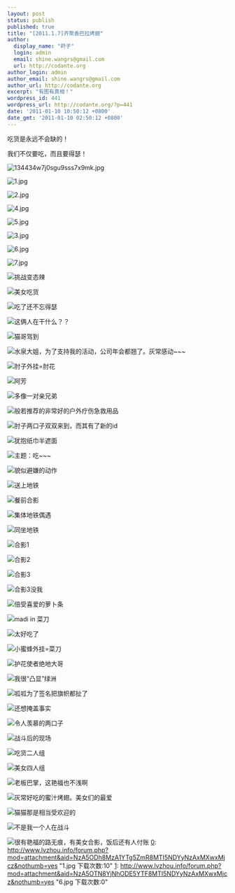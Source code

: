 ```yaml
---
layout: post
status: publish
published: true
title: "[2011.1.7]齐聚香巴拉烤翅"
author:
  display_name: "莳子"
  login: admin
  email: shine.wangrs@gmail.com
  url: http://codante.org
author_login: admin
author_email: shine.wangrs@gmail.com
author_url: http://codante.org
excerpt: "有图有真相！"
wordpress_id: 441
wordpress_url: http://codante.org/?p=441
date: '2011-01-10 10:50:12 +0800'
date_gmt: '2011-01-10 02:50:12 +0800'
---
```



吃货是永远不会缺的！

我们不仅要吃，而且要得瑟！

![134434w7j0sgu9sss7x9mk.jpg][0]

![1.jpg][1][][0]

![2.jpg][2]

![4.jpg][3]

![5.jpg][4]

![3.jpg][5]

![6.jpg][6][][1]

![7.jpg][7]

![挑战变态辣][8]

![美女吃货][9]

![吃了还不忘得瑟][10]

![这俩人在干什么？？][11]

![猫哥驾到][12]

![水泉大姐，为了支持我的活动，公司年会都翘了。灰常感动~~~][13]

![肘子外挂=肘花][14]

![阿芳][15]

![多像一对亲兄弟][16]

![般若推荐的非常好的户外疗伤急救用品][17]

![肘子两口子双双来到，而其有了新的id][18]

![犹抱纸巾半遮面][19]

![主题：吃~~~][20]

![貌似避嫌的动作][21]

![送上地铁][22]

![餐前合影][23]

![集体地铁偶遇][24]

![同坐地铁][25]

![合影1][26]

![合影2][27]

![合影3][28]

![合影3没我][29]

![倍受喜爱的萝卜条][30]

![madi in 菜刀][31]

![太好吃了][32]

![小蜜蜂外挂=菜刀][33]

![护花使者绝地大哥][34]

![我很“凸显”绿洲][35]

![呱呱为了签名把旗帜都扯了][36]

![还想掩盖事实][37]

![令人羡慕的两口子][38]

![战斗后的现场][39]

![吃货二人组][40]

![美女四人组][41]

![老板巴掌，这艳福也不浅啊][42]

![灰常好吃的蜜汁烤翅。美女们的最爱][43]

![猫猫那是相当受欢迎的][44]

![不是我一个人在战斗][45]

![很有艳福的路无痕，有美女合影，饭后还有人付账][46]
[0]: http://www.lvzhou.info/forum.php?mod=attachment&aid=NzA5ODh8MzA1YTg5ZmR8MTI5NDYyNzAxMXwxMjcz&nothumb=yes "1.jpg 下载次数:10"
[1]: http://www.lvzhou.info/forum.php?mod=attachment&aid=NzA5OTN8YjNhODE5YTF8MTI5NDYyNzAxMXwxMjcz&nothumb=yes "6.jpg 下载次数:0"

[0]: http://www.lvzhou.info/data/attachment/forum/201101/09/144829anha9wyoqz2oeenk.jpg "134434w7j0sgu9sss7x9mk.jpg"
[1]: http://www.lvzhou.info/data/attachment/forum/201101/07/2220007m9eyj79sj7msryz.jpg "1.jpg"
[2]: http://www.lvzhou.info/data/attachment/forum/201101/07/2220040qu025266mmvfbqy.jpg "2.jpg"
[3]: http://www.lvzhou.info/data/attachment/forum/201101/07/222006ui4z2i487g0yyss5.jpg "4.jpg"
[4]: http://www.lvzhou.info/data/attachment/forum/201101/07/222007s17xye91zsy4y7ze.jpg "5.jpg"
[5]: http://www.lvzhou.info/data/attachment/forum/201101/07/222005ril14zl1j9w1lpw4.jpg "3.jpg"
[6]: http://www.lvzhou.info/data/attachment/forum/201101/07/222155g4alcvl4kfunkapc.jpg "6.jpg"
[7]: http://www.lvzhou.info/data/attachment/forum/201101/07/222156ewswqfohses3v9we.jpg "7.jpg"
[8]: http://www.lvzhou.info/data/attachment/forum/201101/09/134408hkp4x4zqpkppwxqz.jpg "挑战变态辣"
[9]: http://www.lvzhou.info/data/attachment/forum/201101/09/134406dzku5rge55zegife.jpg "美女吃货"
[10]: http://www.lvzhou.info/data/attachment/forum/201101/09/134404a2aiwyt99998l9z1.jpg "吃了还不忘得瑟"
[11]: http://www.lvzhou.info/data/attachment/forum/201101/09/1344028yuhuluzlqqc6hhy.jpg "这俩人在干什么？？"
[12]: http://www.lvzhou.info/data/attachment/forum/201101/09/134400vlo0l30009zk4vzn.jpg "猫哥驾到"
[13]: http://www.lvzhou.info/data/attachment/forum/201101/09/134359jy1zf9yt1djfzynd.jpg "水泉大姐，为了支持我的活动，公司年会都翘了。灰常感动~~~"
[14]: http://www.lvzhou.info/data/attachment/forum/201101/09/134354iwmz1wcwccr4cirs.jpg "肘子外挂=肘花"
[15]: http://www.lvzhou.info/data/attachment/forum/201101/09/1343532vln4jlp2hrujb3p.jpg "阿芳"
[16]: http://www.lvzhou.info/data/attachment/forum/201101/09/134350sjbm27h13sh7c7wz.jpg "多像一对亲兄弟"
[17]: http://www.lvzhou.info/data/attachment/forum/201101/09/134349nk7n4kts16t7klkm.jpg "般若推荐的非常好的户外疗伤急救用品"
[18]: http://www.lvzhou.info/data/attachment/forum/201101/09/134346k991bu9bgrbsgbxr.jpg "肘子两口子双双来到，而其有了新的id"
[19]: http://www.lvzhou.info/data/attachment/forum/201101/09/134345pqyqpp3yzyt1jyoy.jpg "犹抱纸巾半遮面"
[20]: http://www.lvzhou.info/data/attachment/forum/201101/09/134344yirffsilldd7q1iy.jpg "主题：吃~~~"
[21]: http://www.lvzhou.info/data/attachment/forum/201101/09/134342p4244288ck8ire84.jpg "貌似避嫌的动作"
[22]: http://www.lvzhou.info/data/attachment/forum/201101/09/134341usyudcdug3lu9esc.jpg "送上地铁"
[23]: http://www.lvzhou.info/data/attachment/forum/201101/09/134338u6vvn5uteutfazn4.jpg "餐前合影"
[24]: http://www.lvzhou.info/data/attachment/forum/201101/09/13444320o20uo3b6mm0bzi.jpg "集体地铁偶遇"
[25]: http://www.lvzhou.info/data/attachment/forum/201101/09/134441d53ny2y2sdnnd13u.jpg "同坐地铁"
[26]: http://www.lvzhou.info/data/attachment/forum/201101/09/1344407oi4d79sz8uaaxa3.jpg "合影1"
[27]: http://www.lvzhou.info/data/attachment/forum/201101/09/13443831zwf7a3xvxtmjgv.jpg "合影2"
[28]: http://www.lvzhou.info/data/attachment/forum/201101/09/134436qxh2dx882qh9qsmn.jpg "合影3"
[29]: http://www.lvzhou.info/data/attachment/forum/201101/09/134434w7j0sgu9sss7x9mk.jpg "合影3没我"
[30]: http://www.lvzhou.info/data/attachment/forum/201101/09/134433oyey2cr5szqc5bgg.jpg "倍受喜爱的萝卜条"
[31]: http://www.lvzhou.info/data/attachment/forum/201101/09/134432yn7nxynn1ye73nyl.jpg "madi in 菜刀"
[32]: http://www.lvzhou.info/data/attachment/forum/201101/09/13442917b6ddttf7v4lf44.jpg "太好吃了"
[33]: http://www.lvzhou.info/data/attachment/forum/201101/09/134428k6nggyz600nmrrxa.jpg "小蜜蜂外挂=菜刀"
[34]: http://www.lvzhou.info/data/attachment/forum/201101/09/134430bz4qq2552x55c2nu.jpg "护花使者绝地大哥"
[35]: http://www.lvzhou.info/data/attachment/forum/201101/09/134426ttqj9jiceiaf5tjq.jpg "我很“凸显”绿洲"
[36]: http://www.lvzhou.info/data/attachment/forum/201101/09/134425rnkzzndyzgyyn77n.jpg "呱呱为了签名把旗帜都扯了"
[37]: http://www.lvzhou.info/data/attachment/forum/201101/09/134423gd6gjicgrdgggkg5.jpg "还想掩盖事实"
[38]: http://www.lvzhou.info/data/attachment/forum/201101/09/134422iohzxmjvgvmyohov.jpg "令人羡慕的两口子"
[39]: http://www.lvzhou.info/data/attachment/forum/201101/09/134421vtvgmbl55vv5151v.jpg "战斗后的现场"
[40]: http://www.lvzhou.info/data/attachment/forum/201101/09/1344193uz1kbbcakzzaqta.jpg "吃货二人组"
[41]: http://www.lvzhou.info/data/attachment/forum/201101/09/13441600ma57ji224005xi.jpg "美女四人组"
[42]: http://www.lvzhou.info/data/attachment/forum/201101/09/134415kzqvvvijebbkkqfm.jpg "老板巴掌，这艳福也不浅啊"
[43]: http://www.lvzhou.info/data/attachment/forum/201101/09/134413swhpsopdpgs616n8.jpg "灰常好吃的蜜汁烤翅。美女们的最爱"
[44]: http://www.lvzhou.info/data/attachment/forum/201101/09/134412d66l9indd9b4u07r.jpg "猫猫那是相当受欢迎的"
[45]: http://www.lvzhou.info/data/attachment/forum/201101/09/134410c9baaw2msw66dq1t.jpg "不是我一个人在战斗"
[46]: http://www.lvzhou.info/data/attachment/forum/201101/09/134418gefh3simzmy4tmmt.jpg "很有艳福的路无痕，有美女合影，饭后还有人付账"